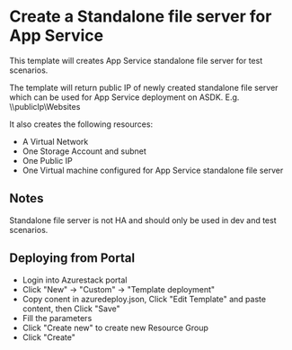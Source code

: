 # Create a Standalone file server for App Service

This template will creates App Service standalone file server for test scenarios.

The template will return public IP of newly created standalone file server which can be used for App Service deployment on ASDK. E.g. \\\\publicIp\Websites

It also creates the following resources:
+   A Virtual Network
+   One Storage Account and subnet
+   One Public IP
+   One Virtual machine configured for App Service standalone file server

## Notes
Standalone file server is not HA and should only be used in dev and test scenarios.

## Deploying from Portal

+   Login into Azurestack portal
+   Click "New" -> "Custom" -> "Template deployment"
+   Copy conent in azuredeploy.json, Click "Edit Template" and paste content, then Click "Save"
+   Fill the parameters
+   Click "Create new" to create new Resource Group
+   Click "Create"